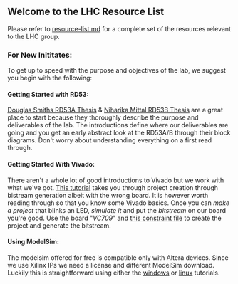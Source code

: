 ## Welcome to the LHC Resource List

Please refer to [resource-list.md][1] for a complete set of the resources relevant to the LHC group.

### For New Inititates:

To get up to speed with the purpose and objectives of the lab, we suggest you begin with the following:

#### Getting Started with RD53:
[Douglas Smiths RD53A Thesis][2] & [Niharika Mittal RD53B Thesis][3] are a great place to start because they thoroughly describe the purpose and deliverables of the lab. The introductions define where our deliverables are going and you get an early abstract look at the RD53A/B through their block diagrams. Don't worry about understanding everything on a first read through.

#### Getting Started With Vivado:
There aren't a whole lot of good introductions to Vivado but we work with what we've got. [This tutorial][4] takes you through project creation through bistream generation albeit with the wrong board. It is however worth reading through so that you know some Vivado basics. Once you can *make a project* that blinks an LED, *simulate it* and put the *bitstream* on our board you're good. Use the board "*VC709*" and [this constraint file][5] to create the project and generate the bitstream.

#### Using ModelSim:
The modelsim offered for free is compatible only with Altera devices. Since we use Xilinx IPs we need a license and different ModelSim download. Luckily this is straightforward using either the [windows][6] or [linux][7] tutorials.


[1]: ./resource-list.md
[2]: ./thesese/DouglasSmith_MS.pdf 
[3]: ./thesese/NiharikaMittal_Thesis.pdf
[4]: ../common/tutorials/vivado/Vivado_Tutorial.pdf
[5]: ../common/devices/fpga_7series/vc709/vc709_basic_constraints_file.xdc
[6]: ../common/tutorials/modelsim/modelsim_tutorial.pdf
[7]: ../common/tutorials/modelsim/modelsim_tutorial_ubuntu.pdf
